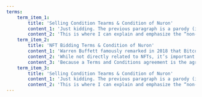 ```yaml
---
terms:
    term_item_1:
        title: 'Selling Condition Tearms & Condition of Nuron'
        content_1: 'Just kidding. The previous paragraph is a parody (if such is possible) of the hype that in the first half of has come to surround non-fungible tokens. Indeed, the hype has become so overpowering that it may even defy parody. Non-fungible tokens can have legitimacy, and I’ll discuss how that can be at the end of this article. But for now the overwhelming majority of what passes for NFTs is delusion, fueled by the hope of a quick return and the belief that something can be gotten for nothing (or virtually nothing).'
        content_2: 'This is where I can explain and emphasize the “non-fungibility” property of NFTs. The main difference between NFTs and Bitcoins is the fact that Bitcoins are limited, and fungible (you can trade one Bitcoin with another and both have the same value and price). NFTs are unique but unlimited, and non-fungible (no two artworks are the same). While NFTs can appreciate in value (just like real estate), they cannot be interchanged for another NFT.'
    term_item_2:
        title: 'NFT Bidding Terms & Condition of Nuron'
        content_1: 'Warren Buffett famously remarked in 2018 that Bitcoin (and by implication all cryptocurrencies) were “probably rat poison squared.” That seems unduly pessimistic given that cryptocurrencies provide a way of securely moving around things that at least look like currency and that in some locales are actually being used like currency. In Venezuela, for instance, Bitcoin provides one way around the country’s corrupt central bank and the hyperinflation it has created. And in early June of , the El Salvador government even approved Bitcoin as legal tender.'
        content_2: 'While not directly related to NFTs, it’s important to mention some properties of money. Among many properties, money has to be fungible (one unit is viewed as interchangeable as another), and divisible (can be divided into smaller units of value). NFTs are not fungible nor (easily) divisible. For example, a single dollar is easily convertible into four quarters or ten dimes, but currently you cannot divide one NFT (although the blockchain technology behind may allow it in future).'
        content_3: 'Because a Terms and Conditions agreement is the agreement where you inform the users of your website about the rules, terms and guidelines that they need to follow in order to use and access your website, a Terms and Conditions agreement has become extremely important.Because a Terms and Conditions agreement is the agreement where you inform the users of your website about the rules, terms and guidelines that they need to follow in order to use and access your website, a Terms and Conditions agreement has become extremely important.'
    term_item_3:
        title: 'Selling Condition Tearms & Condition of Nuron'
        content_1: 'Just kidding. The previous paragraph is a parody (if such is possible) of the hype that in the first half of has come to surround non-fungible tokens. Indeed, the hype has become so overpowering that it may even defy parody. Non-fungible tokens can have legitimacy, and I’ll discuss how that can be at the end of this article. But for now the overwhelming majority of what passes for NFTs is delusion, fueled by the hope of a quick return and the belief that something can be gotten for nothing (or virtually nothing).'
        content_2: 'This is where I can explain and emphasize the “non-fungibility” property of NFTs. The main difference between NFTs and Bitcoins is the fact that Bitcoins are limited, and fungible (you can trade one Bitcoin with another and both have the same value and price). NFTs are unique but unlimited, and non-fungible (no two artworks are the same). While NFTs can appreciate in value (just like real estate), they cannot be interchanged for another NFT.'
---
```

